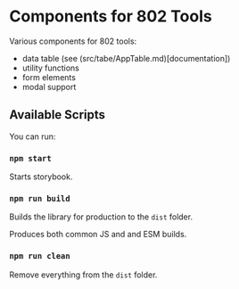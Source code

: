 # Components for 802 Tools

Various components for 802 tools:
- data table (see (src/tabe/AppTable.md)[documentation])
- utility functions
- form elements
- modal support

## Available Scripts

You can run:

### `npm start`

Starts storybook.

### `npm run build`

Builds the library for production to the `dist` folder.

Produces both common JS and and ESM builds.

### `npm run clean`

Remove everything from the `dist` folder.
